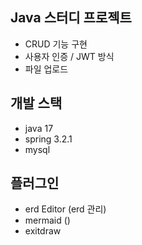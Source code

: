 ## Java 스터디 프로젝트
- CRUD 기능 구현
- 사용자 인증 / JWT 방식
- 파일 업로드 

## 개발 스택
- java 17
- spring 3.2.1
- mysql

## 플러그인
- erd Editor (erd 관리)
- mermaid ()
- exitdraw